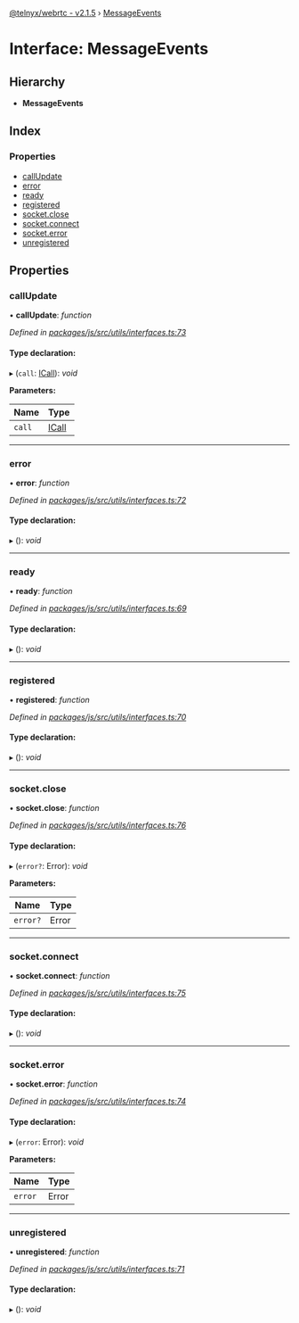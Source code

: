 [@telnyx/webrtc - v2.1.5](../README.md) › [MessageEvents](messageevents.md)

# Interface: MessageEvents

## Hierarchy

* **MessageEvents**

## Index

### Properties

* [callUpdate](messageevents.md#callupdate)
* [error](messageevents.md#error)
* [ready](messageevents.md#ready)
* [registered](messageevents.md#registered)
* [socket.close](messageevents.md#socket.close)
* [socket.connect](messageevents.md#socket.connect)
* [socket.error](messageevents.md#socket.error)
* [unregistered](messageevents.md#unregistered)

## Properties

###  callUpdate

• **callUpdate**: *function*

*Defined in [packages/js/src/utils/interfaces.ts:73](https://github.com/team-telnyx/webrtc/blob/4f15142/packages/js/src/utils/interfaces.ts#L73)*

#### Type declaration:

▸ (`call`: [ICall](icall.md)): *void*

**Parameters:**

Name | Type |
------ | ------ |
`call` | [ICall](icall.md) |

___

###  error

• **error**: *function*

*Defined in [packages/js/src/utils/interfaces.ts:72](https://github.com/team-telnyx/webrtc/blob/4f15142/packages/js/src/utils/interfaces.ts#L72)*

#### Type declaration:

▸ (): *void*

___

###  ready

• **ready**: *function*

*Defined in [packages/js/src/utils/interfaces.ts:69](https://github.com/team-telnyx/webrtc/blob/4f15142/packages/js/src/utils/interfaces.ts#L69)*

#### Type declaration:

▸ (): *void*

___

###  registered

• **registered**: *function*

*Defined in [packages/js/src/utils/interfaces.ts:70](https://github.com/team-telnyx/webrtc/blob/4f15142/packages/js/src/utils/interfaces.ts#L70)*

#### Type declaration:

▸ (): *void*

___

###  socket.close

• **socket.close**: *function*

*Defined in [packages/js/src/utils/interfaces.ts:76](https://github.com/team-telnyx/webrtc/blob/4f15142/packages/js/src/utils/interfaces.ts#L76)*

#### Type declaration:

▸ (`error?`: Error): *void*

**Parameters:**

Name | Type |
------ | ------ |
`error?` | Error |

___

###  socket.connect

• **socket.connect**: *function*

*Defined in [packages/js/src/utils/interfaces.ts:75](https://github.com/team-telnyx/webrtc/blob/4f15142/packages/js/src/utils/interfaces.ts#L75)*

#### Type declaration:

▸ (): *void*

___

###  socket.error

• **socket.error**: *function*

*Defined in [packages/js/src/utils/interfaces.ts:74](https://github.com/team-telnyx/webrtc/blob/4f15142/packages/js/src/utils/interfaces.ts#L74)*

#### Type declaration:

▸ (`error`: Error): *void*

**Parameters:**

Name | Type |
------ | ------ |
`error` | Error |

___

###  unregistered

• **unregistered**: *function*

*Defined in [packages/js/src/utils/interfaces.ts:71](https://github.com/team-telnyx/webrtc/blob/4f15142/packages/js/src/utils/interfaces.ts#L71)*

#### Type declaration:

▸ (): *void*
